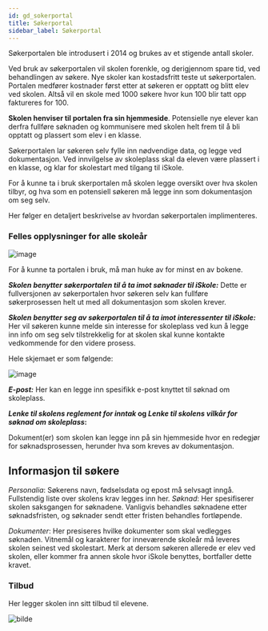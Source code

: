 ```yaml
---
id: gd_sokerportal
title: Søkerportal
sidebar_label: Søkerportal
---
```

Søkerportalen ble introdusert i 2014 og brukes av et stigende antall skoler.

Ved bruk av søkerportalen vil skolen forenkle, og derigjennom spare tid, ved behandlingen av søkere. Nye skoler kan kostadsfritt teste ut søkerportalen. Portalen medfører kostnader først etter at søkeren er opptatt og blitt elev ved skolen. Altså vil en skole med 1000 søkere hvor kun 100 blir tatt opp faktureres for 100. 

**Skolen henviser til portalen fra sin hjemmeside**. Potensielle nye elever kan derfra fullføre søknaden og kommunisere med skolen helt frem til å bli opptatt og plassert som elev i en klasse.

Søkerportalen lar søkeren selv fylle inn nødvendige data, og legge ved dokumentasjon. Ved innvilgelse av skoleplass skal da eleven være plassert i en klasse, og klar for skolestart med tilgang til iSkole.

For å kunne ta i bruk skerportalen må skolen legge oversikt over hva skolen tilbyr, og hva som en potensiell søkeren må legge inn som dokumentasjon om seg selv.

Her følger en detaljert beskrivelse av hvordan søkerportalen implimenteres. 

### Felles opplysninger for alle skoleår

![image](https://github.com/BarmanHanssen/iskole/assets/80097133/e8086765-c35a-4b50-9138-cfdd44f5d26f)

For å kunne ta portalen i bruk, må man huke av for minst en av bokene.

**_Skolen benytter søkerportalen til å ta imot søknader til iSkole:_**  Dette er fullversjonen av søkerportalen hvor søkeren selv kan fullføre søkerprosessen helt ut med all dokumentasjon som skolen krever.

**_Skolen benytter seg av søkerportalen til å ta imot interessenter til iSkole:_** Her vil søkeren kunne melde sin interesse for skoleplass ved kun å legge inn info om seg selv tilstrekkelig for at skolen skal kunne kontakte vedkommende for den videre prosess.

Hele skjemaet er som følgende:

![image](https://github.com/BarmanHanssen/iskole/assets/80097133/d10e606c-4454-4ace-a345-d8da719674c5)

**_E-post:_**  Her kan en legge inn spesifikk e-post knyttet til søknad om skoleplass.

**_Lenke til skolens reglement for inntak_ og _Lenke til skolens vilkår for søknad om skoleplass_:**

Dokument(er) som skolen kan legge inn på sin hjemmeside hvor en redegjør for søknadsprosessen, herunder hva som kreves av dokumentasjon. 

## Informasjon til søkere

_Personalia_: Søkerens navn, fødselsdata og epost må selvsagt inngå. Fullstendig liste over skolens krav legges inn her.
_Søknad_: Her spesifiserer skolen saksgangen for søknadene. Vanligvis behandles søknadene etter søknadsfristen, og søknader sendt etter fristen behandles fortløpende.

_Dokumenter_: Her presiseres hvilke dokumenter som skal vedlegges søknaden. 
Vitnemål og karakterer for inneværende skoleår må leveres skolen seinest ved skolestart. Merk at dersom søkeren allerede er elev ved skolen, eller kommer fra annen skole hvor iSkole benyttes, bortfaller dette kravet.



### Tilbud

Her legger skolen inn sitt tilbud til elevene.

![bilde](https://user-images.githubusercontent.com/80097133/148527706-f3defa52-4e38-4611-9e20-b8283f87b687.png)

